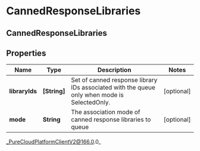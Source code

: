 # CannedResponseLibraries

## CannedResponseLibraries

## Properties

|Name | Type | Description | Notes|
|------------ | ------------- | ------------- | -------------|
| **libraryIds** | **[String]** | Set of canned response library IDs associated with the queue only when mode is SelectedOnly. | [optional] |
| **mode** | **String** | The association mode of canned response libraries to queue | [optional] |



_PureCloudPlatformClientV2@166.0.0_
